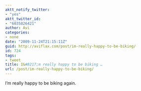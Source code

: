 ```yaml
---
aktt_notify_twitter:
- "yes"
aktt_twitter_id:
- "6035826421"
author: Avi
categories:
- none
date: "2009-11-24T21:15:11Z"
guid: http://aviflax.com/post/im-really-happy-to-be-biking/
id: 724
tags:
- tweet
title: I&#8217;m really happy to be biking …
url: /post/im-really-happy-to-be-biking/
---
```

I&#8217;m really happy to be biking again.